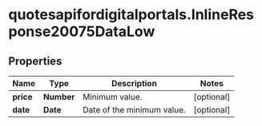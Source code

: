 # quotesapifordigitalportals.InlineResponse20075DataLow

## Properties

Name | Type | Description | Notes
------------ | ------------- | ------------- | -------------
**price** | **Number** | Minimum value. | [optional] 
**date** | **Date** | Date of the minimum value. | [optional] 


